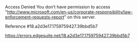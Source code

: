 Access Denied
You don't have permission to access "http://www.microsoft.com/en-us/corporate-responsibility/law-enforcement-requests-report" on this server.

Reference #18.a2d3e17.1759759427.39bbd5b7

https://errors.edgesuite.net/18.a2d3e17.1759759427.39bbd5b7